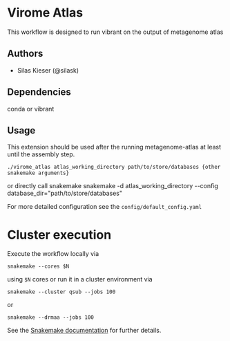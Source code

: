 # Virome Atlas

This workflow is designed to run vibrant on the output of metagenome atlas

## Authors

* Silas Kieser (@silask)

## Dependencies

conda or vibrant

## Usage

This extension should be used after the running metagenome-atlas at least until the assembly step.


    ./virome_atlas atlas_working_directory path/to/store/databases {other snakemake arguments}

or directly call snakemake
    snakemake -d atlas_working_directory --config database_dir="path/to/store/databases"


For more detailed configuration see the `config/default_config.yaml`

# Cluster execution

Execute the workflow locally via

    snakemake --cores $N

using `$N` cores or run it in a cluster environment via

    snakemake --cluster qsub --jobs 100

or

    snakemake --drmaa --jobs 100

See the [Snakemake documentation](https://snakemake.readthedocs.io) for further details.
